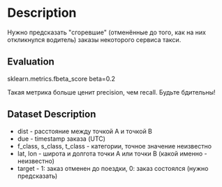 # Description
Нужно предсказать "сгоревшие" (отменённые до того, как на них откликнулся водитель) заказы некоторого сервиса такси.

## Evaluation
sklearn.metrics.fbeta_score
beta=0.2

Такая метрика больше ценит precision, чем recall. Будьте бдительны!

## Dataset Description
- dist - расстояние между точкой А и точкой В
- due - timestamp заказа (UTC)
- f_class, s_class, t_class - категории, точное значение неизвестно
- lat, lon - широта и долгота точки А или точки В (какой именно - неизвестно)
- target - 1: заказ отменен до поездки, 0: заказ состоялся (нужно предсказать)
